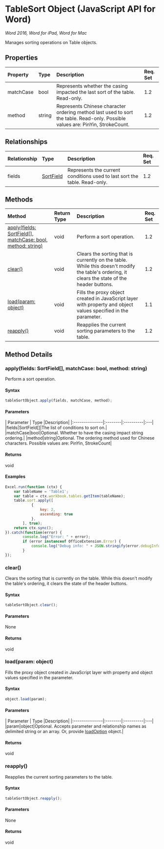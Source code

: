 # TableSort Object (JavaScript API for Word)

_Word 2016, Word for iPad, Word for Mac_

Manages sorting operations on Table objects.

## Properties

| Property	   | Type	|Description| Req. Set|
|:---------------|:--------|:----------|:----|
|matchCase|bool|Represents whether the casing impacted the last sort of the table. Read-only.|1.2||
|method|string|Represents Chinese character ordering method last used to sort the table. Read-only. Possible values are: PinYin, StrokeCount.|1.2||

## Relationships
| Relationship | Type	|Description| Req. Set|
|:---------------|:--------|:----------|:----|
|fields|[SortField](sortfield.md)|Represents the current conditions used to last sort the table. Read-only.|1.2||

## Methods

| Method		   | Return Type	|Description| Req. Set|
|:---------------|:--------|:----------|:----|
|[apply(fields: SortField[], matchCase: bool, method: string)](#applyfields-sortfield-matchcase-bool-method-string)|void|Perform a sort operation.|1.2|
|[clear()](#clear)|void|Clears the sorting that is currently on the table. While this doesn't modify the table's ordering, it clears the state of the header buttons.|1.2|
|[load(param: object)](#loadparam-object)|void|Fills the proxy object created in JavaScript layer with property and object values specified in the parameter.|1.1|
|[reapply()](#reapply)|void|Reapplies the current sorting parameters to the table.|1.2|

## Method Details


### apply(fields: SortField[], matchCase: bool, method: string)
Perform a sort operation.

#### Syntax
```js
tableSortObject.apply(fields, matchCase, method);
```

#### Parameters
| Parameter	   | Type	|Description|
|:---------------|:--------|:----------|:---|
|fields|SortField[]|The list of conditions to sort on.|
|matchCase|bool|Optional. Whether to have the casing impact string ordering.|
|method|string|Optional. The ordering method used for Chinese characters.  Possible values are: PinYin, StrokeCount|

#### Returns
void

#### Examples
```js
Excel.run(function (ctx) { 
	var tableName = 'Table1';
	var table = ctx.workbook.tables.getItem(tableName);
	table.sort.apply([ 
            {
                key: 2,
                ascending: true
            },
        ], true);
	return ctx.sync(); 
}).catch(function(error) {
		console.log("Error: " + error);
		if (error instanceof OfficeExtension.Error) {
			console.log("Debug info: " + JSON.stringify(error.debugInfo));
		}
});
```

### clear()
Clears the sorting that is currently on the table. While this doesn't modify the table's ordering, it clears the state of the header buttons.

#### Syntax
```js
tableSortObject.clear();
```

#### Parameters
None

#### Returns
void

### load(param: object)
Fills the proxy object created in JavaScript layer with property and object values specified in the parameter.

#### Syntax
```js
object.load(param);
```

#### Parameters
| Parameter	   | Type	|Description|
|:---------------|:--------|:----------|:---|
|param|object|Optional. Accepts parameter and relationship names as delimited string or an array. Or, provide [loadOption](loadoption.md) object.|

#### Returns
void

### reapply()
Reapplies the current sorting parameters to the table.

#### Syntax
```js
tableSortObject.reapply();
```

#### Parameters
None

#### Returns
void
